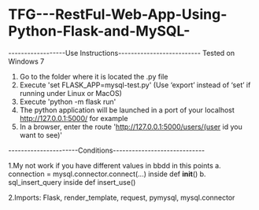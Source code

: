# TFG---RestFul-Web-App-Using-Python-Flask-and-MySQL-
------------------Use Instructions--------------------------
Tested on Windows 7
1. Go to the folder where it is located the .py file
2. Execute 'set FLASK_APP=mysql-test.py' (Use ‘export’ instead of ‘set’ if running under Linux or MacOS)
3. Execute 'python -m flask run'
4. The python application will be launched in a port of your localhost http://127.0.0.1:5000/ for example
5. In a browser, enter the route 'http://127.0.0.1:5000/users/(user id you want to see)'



----------------------Conditions-----------------------------

1.My not work if you have different values in bbdd in this points
  a. connection = mysql.connector.connect(...) inside def __init__()
  b. sql_insert_query inside def insert_use()
  
2.Imports: Flask, render_template, request, pymysql, mysql.connector
